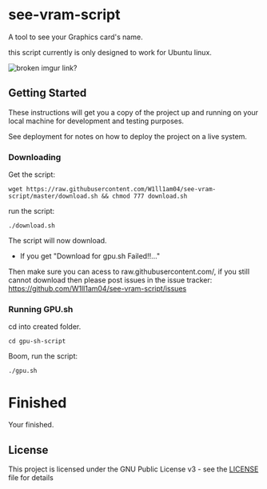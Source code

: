 # see-vram-script

A tool to see your Graphics card's name.

this script currently is only designed to work for Ubuntu linux.

![broken imgur link?](https://i.imgur.com/lwy0Uca.png)

## Getting Started

These instructions will get you a copy of the project up and running on your local machine for development and testing purposes.

See deployment for notes on how to deploy the project on a live system.


### Downloading
Get the script:
```
wget https://raw.githubusercontent.com/W1ll1am04/see-vram-script/master/download.sh && chmod 777 download.sh
```

run the script:

```
./download.sh
```

The script will now download.
* If you get "Download for gpu.sh Failed!!..."

Then make sure you can acess to raw.githubusercontent.com/, if you still cannot download then please post issues in the issue tracker:
https://github.com/W1ll1am04/see-vram-script/issues


### Running GPU.sh

cd into created folder.

```
cd gpu-sh-script
```

Boom, run the script:
```
./gpu.sh
```

# Finished
Your finished.

## License

This project is licensed under the GNU Public License v3 - see the [LICENSE](LICENSE) file for details

